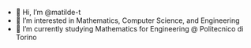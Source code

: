 - 👋 Hi, I’m @matilde-t
- 👀 I’m interested in Mathematics, Computer Science, and Engineering
- 🌱 I’m currently studying Mathematics for Engineering @ Politecnico di Torino 

<!---
matilde-t/matilde-t is a ✨ special ✨ repository because its `README.md` (this file) appears on your GitHub profile.
You can click the Preview link to take a look at your changes.
--->
